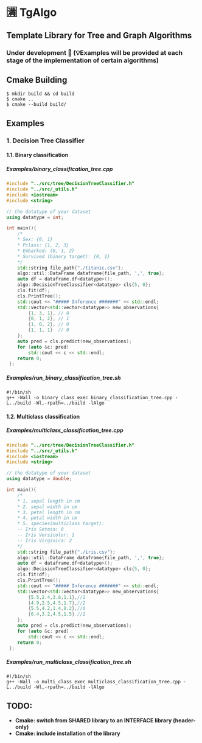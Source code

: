 # :u6e80: TgAlgo
## Template Library for Tree and Graph Algorithms
### Under development :construction: (:bulb:Examples will be provided at each stage of the implementation of certain algorithms)

## Cmake Building
```shell
$ mkdir build && cd build
$ cmake ..
$ cmake --build build/
```

## Examples
### 1. Decision Tree Classifier
#### 1.1. Binary classification
##### **Examples/binary_classification_tree.cpp**
```C++
#include "../src/tree/DecisionTreeClassifier.h"
#include "../src/_utils.h"
#include <iostream>
#include <string>

// the datatype of your dataset
using datatype = int;

int main(){
    /*
    * Sex: {0, 1}
    * Pclass: {1, 2, 3}
    * Embarked: {0, 1, 2}
    * Survived (binary target): {0, 1}
    */
    std::string file_path{"./titanic.csv"};
    algo::util::DataFrame dataframe{file_path, ',', true};
    auto df = dataframe.df<datatype>();
    algo::DecisionTreeClassifier<datatype> cls{5, 0};
    cls.fit(df);
    cls.PrintTree();
    std::cout << "##### Inference #######" << std::endl;
    std::vector<std::vector<datatype>> new_observations{
        {1, 3, 1}, // 0
        {0, 1, 2}, // 1
        {1, 0, 2}, // 0
        {1, 1, 1}  // 0
    };
    auto pred = cls.predict(new_observations);
    for (auto &c: pred)
        std::cout << c << std::endl;    
    return 0;
 };
```
##### **Examples/run_binary_classification_tree.sh**
```shell
#!/bin/sh
g++ -Wall -o binary_class_exec binary_classification_tree.cpp -L../build -Wl,-rpath=../build -lAlgo
```

#### 1.2. Multiclass classification
##### **Examples/multiclass_classification_tree.cpp**
```C++
#include "../src/tree/DecisionTreeClassifier.h"
#include "../src/_utils.h"
#include <iostream>
#include <string>

// the datatype of your dataset
using datatype = double;

int main(){
    /*
    * 1. sepal length in cm
    * 2. sepal width in cm
    * 3. petal length in cm
    * 4. petal width in cm
    * 5. species(multiclass target):
    -- Iris Setosa: 0
    -- Iris Versicolor: 1
    -- Iris Virginica: 2
    */
    std::string file_path{"./iris.csv"};
    algo::util::DataFrame dataframe{file_path, ',', true};
    auto df = dataframe.df<datatype>();
    algo::DecisionTreeClassifier<datatype> cls{5, 0};
    cls.fit(df);
    cls.PrintTree();
    std::cout << "##### Inference #######" << std::endl;
    std::vector<std::vector<datatype>> new_observations{
        {5.5,2.4,3.8,1.1},//1
        {4.9,2.5,4.5,1.7},//2
        {5.5,4.2,1.4,0.2},//0
        {6.4,3.2,4.5,1.5} //1
    };
    auto pred = cls.predict(new_observations);
    for (auto &c: pred)
        std::cout << c << std::endl;    
    return 0;
 };
```
##### **Examples/run_multiclass_classification_tree.sh**
```shell
#!/bin/sh
g++ -Wall -o multi_class_exec multiclass_classification_tree.cpp -L../build -Wl,-rpath=../build -lAlgo
```

## TODO:
- **Cmake: switch from SHARED library to an INTERFACE library (header-only)**
- **Cmake: include installation of the library**
